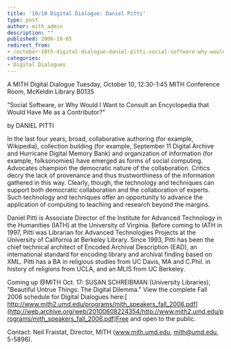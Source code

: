 ```yaml
---
title: '10/10 Digital Dialogue: Daniel Pitti'
type: post
author: mith_admin
description: ""
published: 2006-10-05
redirect_from: 
- /october-10th-digital-dialogue-daniel-pitti-social-software-why-would-i-want-to-consult-an-encyclopedia-that-would-have-me-as-a-contributer/
categories:
- Digital Dialogues
---
```

A MITH Digital Dialogue Tuesday, October 10, 12:30-1:45 MITH Conference Room, McKeldin Library B0135

"Social Software, or Why Would I Want to Consult an Encyclopedia that Would Have Me as a Contributor?"

by DANIEL PITTI

In the last four years, broad, collaborative authoring (for example, Wikipedia), collection building (for example, September 11 Digital Archive and Hurricane Digital Memory Bank) and organization of information (for example, folksonomies) have emerged as forms of social computing. Advocates champion the democratic nature of the collaboration. Critics decry the lack of provenance and thus trustworthiness of the information gathered in this way. Clearly, though, the technology and techniques can support both democratic collaboration and the collaboration of experts. Such technology and techniques offer an opportunity to advance the application of computing to teaching and research beyond the margins.

Daniel Pitti is Associate Director of the Institute for Advanced Technology in the Humanities (IATH) at the University of Virginia. Before coming to IATH in 1997, Pitti was Librarian for Advanced Technologies Projects at the University of California at Berkeley Library. Since 1993, Pitti has been the chief technical architect of Encoded Archival Description (EAD), an international standard for encoding library and archival finding based on XML. Pitti has a BA in religious studies from UC Davis, MA and C.Phil. in history of religions from UCLA, and an MLIS from UC Berkeley.

Coming up @MITH Oct. 17: SUSAN SCHREIBMAN (University Libraries), "Beautiful Untrue Things: The Digital Dilemma." View the complete Fall 2006 schedule for Digital Dialogues here:[ http://www.mith2.umd.edu/programs/mith_speakers_fall_2006.pdf](http://web.archive.org/web/20100608224354/http://www.mith2.umd.edu/programs/mith_speakers_fall_2006.pdf)Free and open to the public.

Contact: Neil Fraistat, Director, MITH (www.mith.umd.edu, mith@umd.edu, 5-5896).
